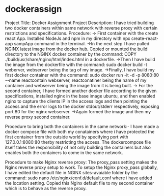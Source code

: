 # dockerassign
Project Title: Docker Assignment
Project Description: I have tried building two docker containers within same network with reverse proxy with certain restrictions and specifications.
Procedure: -> First container with the create react App. Installed NodeJs and npm in my directory with npx create-react-app sampApp command in the terminal.
           ->In the next step I have pulled NGINX latest image from the docker hub. Copied or mounted the build directory to the NGINX docker container by the command: COPY ./build/usr/share/nginx/html/index.html in a dockerfile.
           ->Then I have build the image from the dockerfile with the command: sudo docker build -t weberver, webserver being the tag of my image.
           ->Finally, I have build my first docker container with the command: sudo docker run -it -d -p 8080:80 --name reactcontain webserver, reactconatiner being the name of my container and webserver being the image from it is being built.
           -> For the second container, I have formed another docker file according to the given specifications, installed nginx in the base image ubuntu, and then enabled nginx to capture the clients IP in the access logs and then pointing the access and the error logs to the docker stdout/stderr respectively, exposing port 80 for the nginx webserver.
           ->Again formed the image and then my reverse proxy second container.
           
           
 Procedure to bring both the containers in the same network:- I have made a docker compose file with both my conatainers where i have protected the first container from the outside world by specifying port with 127.0.0.1:8080:80 therby restricting the access. The dockercompose file itself takes the responsibility of not only building the containers but also enables both the containers to come in the same network.
 
 Procedure to make Nginx reverse proxy: The proxy_pass setting makes the Nginx reverse proxy setup to work. To setup the Nginx proxy_pass globally, I have edited the default file in NGINX sites-avaiable folder by the command: sudo nano /etc/nginx/conf.d/default.conf where i have added the location setting. Copied this Nginx default file to my second container which is to behave as the reverse proxy.
